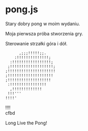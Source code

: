 # pong.js
Stary dobry pong w moim wydaniu.

Moja pierwsza próba stworzenia gry.

Sterowanie strzałki góra i dół.

          ,;;;!!!!!;;.
        :!!!!!!!!!!!!!!;
      :!!!!!!!!!!!!!!!!!;
     ;!!!!!!!!!!!!!!!!!!!;
    ;!!!!!!!!!!!!!!!!!!!!!
    ;!!!!!!!!!!!!!!!!!!!!
    ;!!!!!!!!!!!!!!!!!!!
     :!!!!!!!!!!!!!!!!
      ,!!!!!!!!!!!!!
     !!!'''
    !!!!'
   !!!!                         
cfbd

Long Live the Pong!
